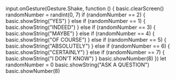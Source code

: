 input.onGesture(Gesture.Shake, function () {
    basic.clearScreen()
    randomNumber = randint(0, 7)
    if (randomNumber == 2) {
        basic.showString("YES")
    } else if (randomNumber == 1) {
        basic.showString("INDEED")
    } else if (randomNumber == 3) {
        basic.showString("MAYBE")
    } else if (randomNumber == 4) {
        basic.showString("OF COURSE")
    } else if (randomNumber == 5) {
        basic.showString("ABSOLUTELY")
    } else if (randomNumber == 6) {
        basic.showString("CERTAINLY")
    } else if (randomNumber == 7) {
        basic.showString("I DON'T KNOW")
    }
    basic.showNumber(8)
})
let randomNumber = 0
basic.showString("ASK A QUESTION")
basic.showNumber(8)
